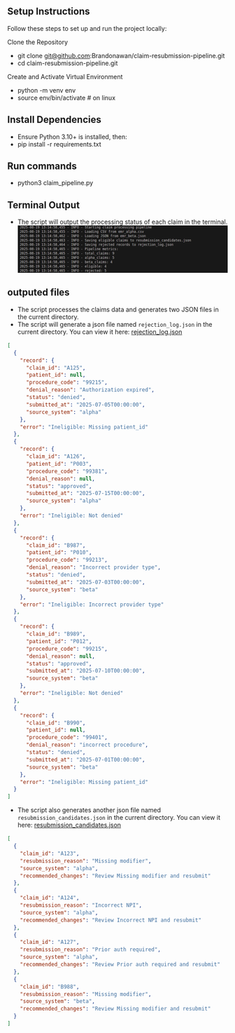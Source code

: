## Setup Instructions
Follow these steps to set up and run the project locally:

Clone the Repository
- git clone git@github.com:Brandonawan/claim-resubmission-pipeline.git
- cd claim-resubmission-pipeline.git

Create and Activate Virtual Environment
- python -m venv env
- source env/bin/activate  # on linux

## Install Dependencies
- Ensure Python 3.10+ is installed, then:
- pip install -r requirements.txt

## Run commands
- python3 claim_pipeline.py

## Terminal Output
- The script will output the processing status of each claim in the terminal.
![claim pipeline](images/claim_pipeline.png)

## outputed files
- The script processes the claims data and generates two JSON files in the current directory.
- The script will generate a json file named `rejection_log.json` in the current directory.
You can view it here: [rejection_log.json](./rejection_log.json)

```json
[
  {
    "record": {
      "claim_id": "A125",
      "patient_id": null,
      "procedure_code": "99215",
      "denial_reason": "Authorization expired",
      "status": "denied",
      "submitted_at": "2025-07-05T00:00:00",
      "source_system": "alpha"
    },
    "error": "Ineligible: Missing patient_id"
  },
  {
    "record": {
      "claim_id": "A126",
      "patient_id": "P003",
      "procedure_code": "99381",
      "denial_reason": null,
      "status": "approved",
      "submitted_at": "2025-07-15T00:00:00",
      "source_system": "alpha"
    },
    "error": "Ineligible: Not denied"
  },
  {
    "record": {
      "claim_id": "B987",
      "patient_id": "P010",
      "procedure_code": "99213",
      "denial_reason": "Incorrect provider type",
      "status": "denied",
      "submitted_at": "2025-07-03T00:00:00",
      "source_system": "beta"
    },
    "error": "Ineligible: Incorrect provider type"
  },
  {
    "record": {
      "claim_id": "B989",
      "patient_id": "P012",
      "procedure_code": "99215",
      "denial_reason": null,
      "status": "approved",
      "submitted_at": "2025-07-10T00:00:00",
      "source_system": "beta"
    },
    "error": "Ineligible: Not denied"
  },
  {
    "record": {
      "claim_id": "B990",
      "patient_id": null,
      "procedure_code": "99401",
      "denial_reason": "incorrect procedure",
      "status": "denied",
      "submitted_at": "2025-07-01T00:00:00",
      "source_system": "beta"
    },
    "error": "Ineligible: Missing patient_id"
  }
]
```

- The script also generates another json file named `resubmission_candidates.json` in the current directory.
You can view it here: [resubmission_candidates.json](./resubmission_candidates.json)

```json
[
  {
    "claim_id": "A123",
    "resubmission_reason": "Missing modifier",
    "source_system": "alpha",
    "recommended_changes": "Review Missing modifier and resubmit"
  },
  {
    "claim_id": "A124",
    "resubmission_reason": "Incorrect NPI",
    "source_system": "alpha",
    "recommended_changes": "Review Incorrect NPI and resubmit"
  },
  {
    "claim_id": "A127",
    "resubmission_reason": "Prior auth required",
    "source_system": "alpha",
    "recommended_changes": "Review Prior auth required and resubmit"
  },
  {
    "claim_id": "B988",
    "resubmission_reason": "Missing modifier",
    "source_system": "beta",
    "recommended_changes": "Review Missing modifier and resubmit"
  }
]
```

